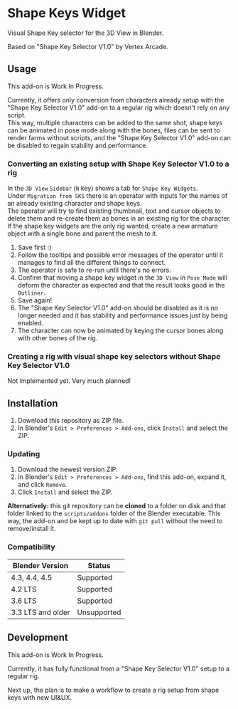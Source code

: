 # Shape Keys Widget

Visual Shape Key selector for the 3D View in Blender.

Based on "Shape Key Selector V1.0" by Vertex Arcade.

## Usage

This add-on is Work In Progress.

Currently, it offers only conversion from characters already setup with the
"Shape Key Selector V1.0" add-on to a regular rig which doesn't rely on any script.  
This way, multiple characters can be added to the same shot, shape keys can be animated
in pose mode along with the bones, files can be sent to render farms without scripts,
and the "Shape Key Selector V1.0" add-on can be disabled to regain stability and performance.

### Converting an existing setup with Shape Key Selector V1.0 to a rig

In the `3D View` `Sidebar` (`N` key) shows a tab for `Shape Key Widgets`.  
Under `Migration from SKS` there is an operator with inputs for the names of an already existing character and shape keys.  
The operator will try to find existing thumbnail, text and cursor objects to delete them and re-create them as bones in an existing rig for the character.  
If the shape key widgets are the only rig wanted, create a new armature object with a single bone and parent the mesh to it.

1. Save first :)
2. Follow the tooltips and possible error messages of the operator until it manages to find all the different things to connect.
3. The operator is safe to re-run until there's no errors.
4. Confirm that moving a shape key widget in the `3D View` in `Pose Mode` will deform the character as expected and that the result looks good in the `Outliner`.
5. Save again!
6. The "Shape Key Selector V1.0" add-on should be disabled as it is no longer needed and it has stability and performance issues just by being enabled.
7. The character can now be animated by keying the cursor bones along with other bones of the rig.


### Creating a rig with visual shape key selectors without Shape Key Selector V1.0

Not implemented yet. Very much planned!


## Installation

1. Download this repository as ZIP file.
2. In Blender's `Edit > Preferences > Add-ons`, click `Install` and select the ZIP.

### Updating

1. Download the newest version ZIP.
2. In Blender's `Edit > Preferences > Add-ons`, find this add-on, expand it, and click `Remove`.
3. Click `Install` and select the ZIP.

**Alternatively:** this git repository can be **cloned** to a folder on disk and that folder linked to the `scripts/addons` folder of the Blender executable. This way, the add-on and be kept up to date with `git pull` without the need to remove/install it.

### Compatibility

| Blender Version   | Status      |
|-------------------|-------------|
| 4.3, 4.4, 4.5     | Supported   |
| 4.2 LTS           | Supported   |
| 3.6 LTS           | Supported   |
| 3.3 LTS and older | Unsupported |


## Development

This add-on is Work In Progress.

Currently, it has fully functional from a "Shape Key Selector V1.0" setup to a regular rig.

Next up, the plan is to make a workflow to create a rig setup from shape keys with new UI&UX.
